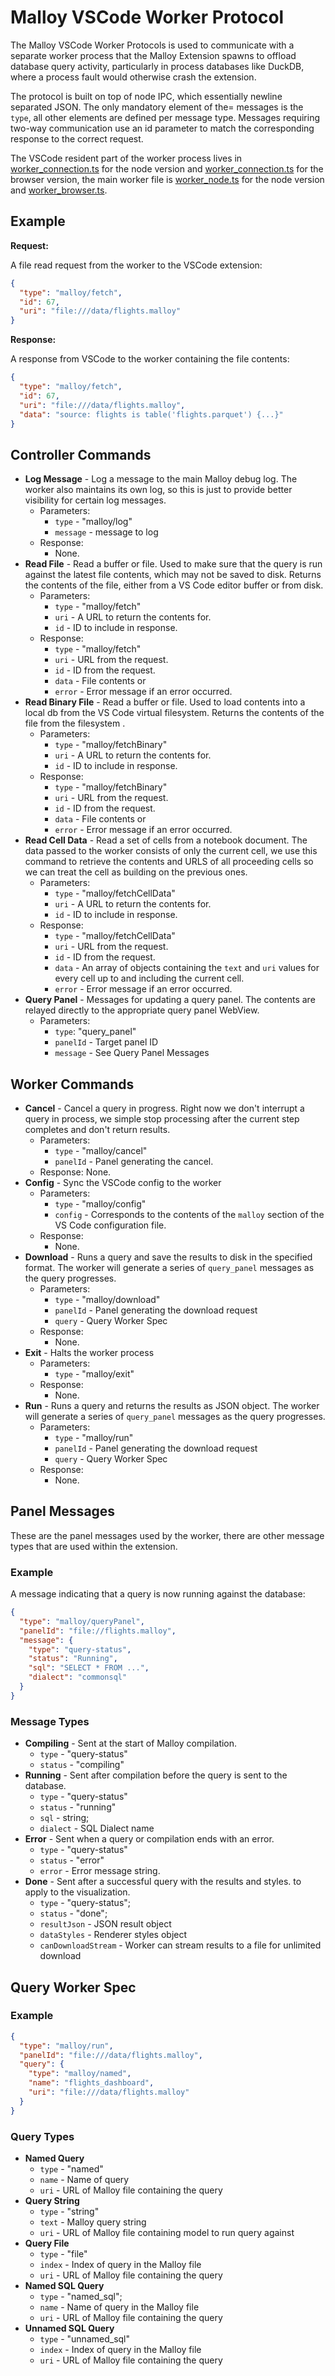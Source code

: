 # Malloy VSCode Worker Protocol

The Malloy VSCode Worker Protocols is used to communicate with a separate
worker process that the Malloy Extension spawns to offload database query
activity, particularly in process databases like DuckDB, where a process
fault would otherwise crash the extension.

The protocol is built on top of node IPC, which essentially newline separated
JSON. The only mandatory element of the= messages is the `type`, all other
elements are defined per message type. Messages requiring two-way communication
use an id parameter to match the corresponding response to the correct request.

The VSCode resident part of the worker process lives in
[worker_connection.ts](../../blob/master/src/worker/node/worker_connection.ts)
for the node version and
[worker_connection.ts](../../blob/master/src/worker/browser/worker_connection.ts)
for the browser version, the main worker file is
[worker_node.ts](../../blob/master/src/worker/node/worker_node.ts)
for the node version and
[worker_browser.ts](../../blob/master/src/worker/browser/worker_browser.ts).

## Example

**Request:**

A file read request from the worker to the VSCode extension:

```json
{
  "type": "malloy/fetch",
  "id": 67,
  "uri": "file:///data/flights.malloy"
}
```

**Response:**

A response from VSCode to the worker containing the file contents:

```json
{
  "type": "malloy/fetch",
  "id": 67,
  "uri": "file:///data/flights.malloy",
  "data": "source: flights is table('flights.parquet') {...}"
}
```

## Controller Commands

- **Log Message** - Log a message to the main Malloy debug log. The worker also
  maintains its own log, so this is just to provide better visibility for
  certain log messages.
  - Parameters:
    - `type` - "malloy/log"
    - `message` - message to log
  - Response:
    - None.
- **Read File** - Read a buffer or file. Used to make sure that the query is run
  against the latest file contents, which may not be saved to disk. Returns
  the contents of the file, either from a VS Code editor buffer or from disk.
  - Parameters:
    - `type` - "malloy/fetch"
    - `uri` - A URL to return the contents for.
    - `id` - ID to include in response.
  - Response:
    - `type` - "malloy/fetch"
    - `uri` - URL from the request.
    - `id` - ID from the request.
    - `data` - File contents or
    - `error` - Error message if an error occurred.
- **Read Binary File** - Read a buffer or file. Used to load contents into
  a local db from the VS Code virtual filesystem. Returns the contents of the
  file from the filesystem .
  - Parameters:
    - `type` - "malloy/fetchBinary"
    - `uri` - A URL to return the contents for.
    - `id` - ID to include in response.
  - Response:
    - `type` - "malloy/fetchBinary"
    - `uri` - URL from the request.
    - `id` - ID from the request.
    - `data` - File contents or
    - `error` - Error message if an error occurred.
- **Read Cell Data** - Read a set of cells from a notebook document. The data
  passed to the worker consists of only the current cell, we use this command
  to retrieve the contents and URLS of all proceeding cells so we can treat
  the cell as building on the previous ones.
  - Parameters:
    - `type` - "malloy/fetchCellData"
    - `uri` - A URL to return the contents for.
    - `id` - ID to include in response.
  - Response:
    - `type` - "malloy/fetchCellData"
    - `uri` - URL from the request.
    - `id` - ID from the request.
    - `data` - An array of objects containing the `text` and `uri` values
      for every cell up to and including the current cell.
    - `error` - Error message if an error occurred.
- **Query Panel** - Messages for updating a query panel. The contents
  are relayed directly to the appropriate query panel WebView.
  - Parameters:
    - `type`: "query_panel"
    - `panelId` - Target panel ID
    - `message` - See Query Panel Messages

## Worker Commands

- **Cancel** - Cancel a query in progress. Right now we don't interrupt
  a query in process, we simple stop processing after the current step completes
  and don't return results.
  - Parameters:
    - `type` - "malloy/cancel"
    - `panelId` - Panel generating the cancel.
  - Response:
    None.
- **Config** - Sync the VSCode config to the worker
  - Parameters:
    - `type` - "malloy/config"
    - `config` - Corresponds to the contents of the `malloy` section of
      the VS Code configuration file.
  - Response:
    - None.
- **Download** - Runs a query and save the results to disk in the specified
  format. The worker will generate a series of `query_panel` messages as the
  query progresses.
  - Parameters:
    - `type` - "malloy/download"
    - `panelId` - Panel generating the download request
    - `query` - Query Worker Spec
  - Response:
    - None.
- **Exit** - Halts the worker process
  - Parameters:
    - `type` - "malloy/exit"
  - Response:
    - None.
- **Run** - Runs a query and returns the results as JSON object. The worker
  will generate a series of `query_panel` messages as the query progresses.
  - Parameters:
    - `type` - "malloy/run"
    - `panelId` - Panel generating the download request
    - `query` - Query Worker Spec
  - Response:
    - None.

## Panel Messages

These are the panel messages used by the worker, there are other message
types that are used within the extension.

### Example

A message indicating that a query is now running against the database:

```json
{
  "type": "malloy/queryPanel",
  "panelId": "file://flights.malloy",
  "message": {
    "type": "query-status",
    "status": "Running",
    "sql": "SELECT * FROM ...",
    "dialect": "commonsql"
  }
}
```

### Message Types

- **Compiling** - Sent at the start of Malloy compilation.
  - `type` - "query-status"
  - `status` - "compiling"
- **Running** - Sent after compilation before the query is sent to the
  database.
  - `type` - "query-status"
  - `status` - "running"
  - `sql` - string;
  - `dialect` - SQL Dialect name
- **Error** - Sent when a query or compilation ends with an error.
  - `type` - "query-status"
  - `status` - "error"
  - `error` - Error message string.
- **Done** - Sent after a successful query with the results and styles.
  to apply to the visualization.
  - `type` - "query-status";
  - `status` - "done";
  - `resultJson` - JSON result object
  - `dataStyles` - Renderer styles object
  - `canDownloadStream` - Worker can stream results to a file for unlimited
    download

## Query Worker Spec

### Example

```json
{
  "type": "malloy/run",
  "panelId": "file:///data/flights.malloy",
  "query": {
    "type": "malloy/named",
    "name": "flights_dashboard",
    "uri": "file:///data/flights.malloy"
  }
}
```

### Query Types

- **Named Query**
  - `type` - "named"
  - `name` - Name of query
  - `uri` - URL of Malloy file containing the query
- **Query String**
  - `type` - "string"
  - `text` - Malloy query string
  - `uri` - URL of Malloy file containing model to run query against
- **Query File**
  - `type` - "file"
  - `index` - Index of query in the Malloy file
  - `uri` - URL of Malloy file containing the query
- **Named SQL Query**
  - `type` - "named_sql";
  - `name` - Name of query in the Malloy file
  - `uri` - URL of Malloy file containing the query
- **Unnamed SQL Query**
  - `type` - "unnamed_sql"
  - `index` - Index of query in the Malloy file
  - `uri` - URL of Malloy file containing the query

```

```
